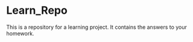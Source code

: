 # Learn_Repo

This is a repository for a learning project. It contains the answers to your homework.
